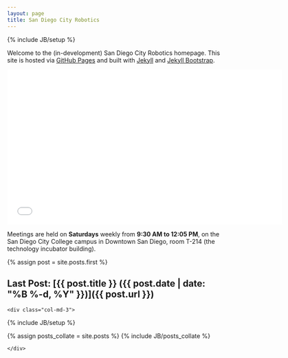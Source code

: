 ```yaml
---
layout: page
title: San Diego City Robotics
---
```

{% include JB/setup %}

Welcome to the (in-development) San Diego City Robotics homepage. This site is hosted via [GitHub Pages](https://pages.github.com) and built with [Jekyll](http://jekyllrb.com/) and [Jekyll Bootstrap](http://jekyllbootstrap.com/).

<div class="container-fluid">
    <div class="col-md-9">

<iframe width="640" height="360" src="//www.youtube.com/embed/SIQrtIMvYTE?rel=0&amp;showinfo=0" frameborder="0" allowfullscreen></iframe>

Meetings are held on **Saturdays** weekly from **9:30 AM to 12:05 PM**, on the San Diego City College campus in Downtown San Diego, room T-214 (the technology incubator building).


{% assign post = site.posts.first %}

## Last Post: [{{ post.title }} ({{ post.date | date: "%B %-d, %Y" }})]({{ post.url }})

  </div>
  
    <div class="col-md-3">
{% include JB/setup %}

<html>
{% assign posts_collate = site.posts %}
{% include JB/posts_collate %}
</html>

    </div>
</div>
